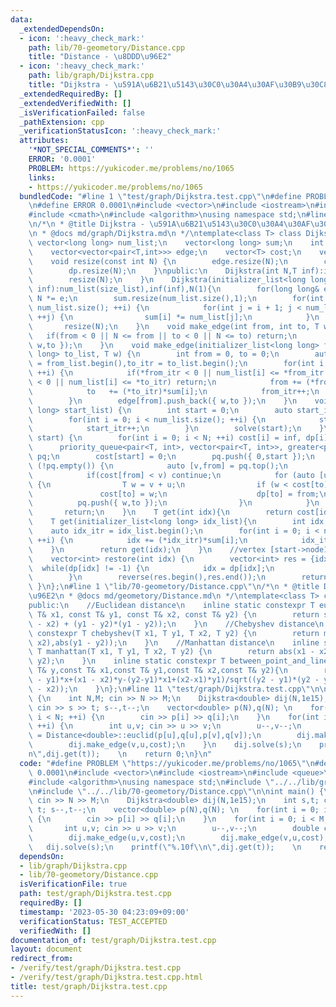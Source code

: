 ```yaml
---
data:
  _extendedDependsOn:
  - icon: ':heavy_check_mark:'
    path: lib/70-geometory/Distance.cpp
    title: "Distance - \u8DDD\u96E2"
  - icon: ':heavy_check_mark:'
    path: lib/graph/Dijkstra.cpp
    title: "Dijkstra - \u591A\u6B21\u5143\u30C0\u30A4\u30AF\u30B9\u30C8\u30E9"
  _extendedRequiredBy: []
  _extendedVerifiedWith: []
  _isVerificationFailed: false
  _pathExtension: cpp
  _verificationStatusIcon: ':heavy_check_mark:'
  attributes:
    '*NOT_SPECIAL_COMMENTS*': ''
    ERROR: '0.0001'
    PROBLEM: https://yukicoder.me/problems/no/1065
    links:
    - https://yukicoder.me/problems/no/1065
  bundledCode: "#line 1 \"test/graph/Dijkstra.test.cpp\"\n#define PROBLEM \"https://yukicoder.me/problems/no/1065\"\
    \n#define ERROR 0.0001\n#include <vector>\n#include <iostream>\n#include <queue>\n\
    #include <cmath>\n#include <algorithm>\nusing namespace std;\n#line 1 \"lib/graph/Dijkstra.cpp\"\
    \n/*\n * @title Dijkstra - \u591A\u6B21\u5143\u30C0\u30A4\u30AF\u30B9\u30C8\u30E9\
    \n * @docs md/graph/Dijkstra.md\n */\ntemplate<class T> class Dijkstra {\n   \
    \ vector<long long> num_list;\n    vector<long long> sum;\n    int N;\n    T inf;\n\
    \    vector<vector<pair<T,int>>> edge;\n    vector<T> cost;\n    vector<int> dp;\n\
    \    void resize(const int N) {\n        edge.resize(N);\n        cost.resize(N);\n\
    \        dp.resize(N);\n    }\npublic:\n    Dijkstra(int N,T inf):inf(inf),num_list(1,N),sum(1,1),N(N){\n\
    \        resize(N);\n    }\n    Dijkstra(initializer_list<long long> size_list,T\
    \ inf):num_list(size_list),inf(inf),N(1){\n        for(long long& e:num_list)\
    \ N *= e;\n        sum.resize(num_list.size(),1);\n        for(int i = 0; i <\
    \ num_list.size(); ++i) {\n            for(int j = i + 1; j < num_list.size();\
    \ ++j) {\n                sum[i] *= num_list[j];\n            }\n        }\n \
    \       resize(N);\n    }\n    void make_edge(int from, int to, T w) {\n     \
    \   if(from < 0 || N <= from || to < 0 || N <= to) return;\n        edge[from].push_back({\
    \ w,to });\n    }\n    void make_edge(initializer_list<long long> from_list, initializer_list<long\
    \ long> to_list, T w) {\n        int from = 0, to = 0;\n        auto from_itr\
    \ = from_list.begin(),to_itr = to_list.begin();\n        for(int i = 0; i < num_list.size();\
    \ ++i) {\n            if(*from_itr < 0 || num_list[i] <= *from_itr || *to_itr\
    \ < 0 || num_list[i] <= *to_itr) return;\n            from += (*from_itr)*sum[i];\n\
    \            to   += (*to_itr)*sum[i];\n            from_itr++;\n            to_itr++;\n\
    \        }\n        edge[from].push_back({ w,to });\n    }\n    void solve(initializer_list<long\
    \ long> start_list) {\n        int start = 0;\n        auto start_itr = start_list.begin();\n\
    \        for(int i = 0; i < num_list.size(); ++i) {\n            start += (*start_itr)*sum[i];\n\
    \            start_itr++;\n        }\n        solve(start);\n    }\n    void solve(int\
    \ start) {\n        for(int i = 0; i < N; ++i) cost[i] = inf, dp[i] = -1;\n  \
    \      priority_queue<pair<T, int>, vector<pair<T, int>>, greater<pair<T, int>>>\
    \ pq;\n        cost[start] = 0;\n        pq.push({ 0,start });\n        while\
    \ (!pq.empty()) {\n            auto [v,from] = pq.top();\n            pq.pop();\n\
    \            if(cost[from] < v) continue;\n            for (auto [u,to] : edge[from])\
    \ {\n                T w = v + u;\n                if (w < cost[to]) {\n     \
    \               cost[to] = w;\n                    dp[to] = from;\n          \
    \          pq.push({ w,to });\n                }\n            }\n        }\n \
    \       return;\n    }\n    T get(int idx){\n        return cost[idx];\n    }\n\
    \    T get(initializer_list<long long> idx_list){\n        int idx = 0;\n    \
    \    auto idx_itr = idx_list.begin();\n        for(int i = 0; i < num_list.size();\
    \ ++i) {\n            idx += (*idx_itr)*sum[i];\n            idx_itr++;\n    \
    \    }\n        return get(idx);\n    }\n    //vertex [start->node1->node2->...->idx]\n\
    \    vector<int> restore(int idx) {\n        vector<int> res = {idx};\n      \
    \  while(dp[idx] != -1) {\n            idx = dp[idx];\n            res.push_back(idx);\n\
    \        }\n        reverse(res.begin(),res.end());\n        return res;\n   \
    \ }\n};\n#line 1 \"lib/70-geometory/Distance.cpp\"\n/*\n * @title Distance - \u8DDD\
    \u96E2\n * @docs md/geometory/Distance.md\n */\ntemplate<class T> class Distance{\n\
    public:\n    //Euclidean distance\n    inline static constexpr T euclid(const\
    \ T& x1, const T& y1, const T& x2, const T& y2) {\n        return sqrt((x1 - x2)*(x1\
    \ - x2) + (y1 - y2)*(y1 - y2));\n    }\n    //Chebyshev distance\n    inline static\
    \ constexpr T chebyshev(T x1, T y1, T x2, T y2) {\n        return max(abs(x1 -\
    \ x2),abs(y1 - y2));\n    }\n    //Manhattan distance\n    inline static constexpr\
    \ T manhattan(T x1, T y1, T x2, T y2) {\n        return abs(x1 - x2)+abs(y1 -\
    \ y2);\n    }\n    inline static constexpr T between_point_and_line(const T& x,const\
    \ T& y,const T& x1,const T& y1,const T& x2,const T& y2){\n        return abs((y2\
    \ - y1)*x+(x1 - x2)*y-(y2-y1)*x1+(x2-x1)*y1)/sqrt((y2 - y1)*(y2 - y1)+(x1 - x2)*(x1\
    \ - x2));\n    }\n};\n#line 11 \"test/graph/Dijkstra.test.cpp\"\n\nint main()\
    \ {\n    int N,M; cin >> N >> M;\n    Dijkstra<double> dij(N,1e15);\n    int s,t;\
    \ cin >> s >> t; s--,t--;\n    vector<double> p(N),q(N); \n    for(int i = 0;\
    \ i < N; ++i) {\n        cin >> p[i] >> q[i];\n    }\n    for(int i = 0; i < M;\
    \ ++i) {\n        int u,v; cin >> u >> v;\n        u--,v--;\n        double cost\
    \ = Distance<double>::euclid(p[u],q[u],p[v],q[v]);\n        dij.make_edge(u,v,cost);\n\
    \        dij.make_edge(v,u,cost);\n    }\n    dij.solve(s);\n    printf(\"%.10f\\\
    n\",dij.get(t));    \n    return 0;\n}\n"
  code: "#define PROBLEM \"https://yukicoder.me/problems/no/1065\"\n#define ERROR\
    \ 0.0001\n#include <vector>\n#include <iostream>\n#include <queue>\n#include <cmath>\n\
    #include <algorithm>\nusing namespace std;\n#include \"../../lib/graph/Dijkstra.cpp\"\
    \n#include \"../../lib/70-geometory/Distance.cpp\"\n\nint main() {\n    int N,M;\
    \ cin >> N >> M;\n    Dijkstra<double> dij(N,1e15);\n    int s,t; cin >> s >>\
    \ t; s--,t--;\n    vector<double> p(N),q(N); \n    for(int i = 0; i < N; ++i)\
    \ {\n        cin >> p[i] >> q[i];\n    }\n    for(int i = 0; i < M; ++i) {\n \
    \       int u,v; cin >> u >> v;\n        u--,v--;\n        double cost = Distance<double>::euclid(p[u],q[u],p[v],q[v]);\n\
    \        dij.make_edge(u,v,cost);\n        dij.make_edge(v,u,cost);\n    }\n \
    \   dij.solve(s);\n    printf(\"%.10f\\n\",dij.get(t));    \n    return 0;\n}"
  dependsOn:
  - lib/graph/Dijkstra.cpp
  - lib/70-geometory/Distance.cpp
  isVerificationFile: true
  path: test/graph/Dijkstra.test.cpp
  requiredBy: []
  timestamp: '2023-05-30 04:23:09+09:00'
  verificationStatus: TEST_ACCEPTED
  verifiedWith: []
documentation_of: test/graph/Dijkstra.test.cpp
layout: document
redirect_from:
- /verify/test/graph/Dijkstra.test.cpp
- /verify/test/graph/Dijkstra.test.cpp.html
title: test/graph/Dijkstra.test.cpp
---
```


